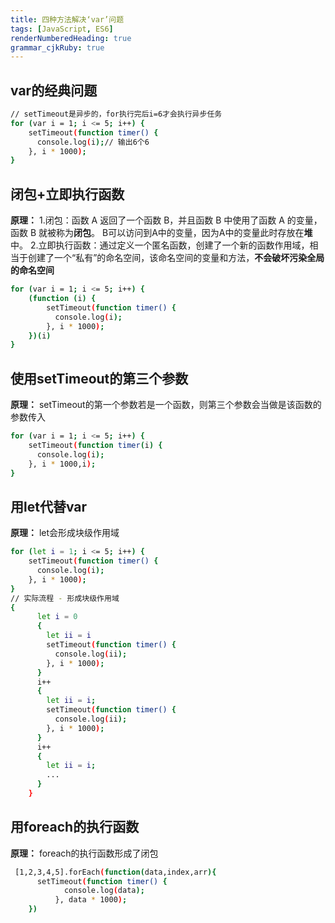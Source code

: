 ```yaml
---
title: 四种方法解决‘var’问题
tags: [JavaScript, ES6]
renderNumberedHeading: true
grammar_cjkRuby: true
---
```

## var的经典问题
```bash
// setTimeout是异步的，for执行完后i=6才会执行异步任务
for (var i = 1; i <= 5; i++) {
    setTimeout(function timer() {
      console.log(i);// 输出6个6
    }, i * 1000);
}
```
## 闭包+立即执行函数
**原理：**
1.闭包：函数 A 返回了一个函数 B，并且函数 B 中使用了函数 A 的变量，函数 B 就被称为**闭包**。
B可以访问到A中的变量，因为A中的变量此时存放在**堆**中。
2.立即执行函数：通过定义一个匿名函数，创建了一个新的函数作用域，相当于创建了一个“私有”的命名空间，该命名空间的变量和方法，**不会破坏污染全局的命名空间**
```bash
for (var i = 1; i <= 5; i++) {
    (function (i) {
        setTimeout(function timer() {
          console.log(i);
        }, i * 1000);
    })(i)
}
```

## 使用setTimeout的第三个参数
**原理：**
setTimeout的第一个参数若是一个函数，则第三个参数会当做是该函数的参数传入
```bash
for (var i = 1; i <= 5; i++) {
    setTimeout(function timer(i) {
      console.log(i);
    }, i * 1000,i);
}
```

## 用let代替var
**原理：**
let会形成块级作用域
```bash
for (let i = 1; i <= 5; i++) {
    setTimeout(function timer() {
      console.log(i);
    }, i * 1000);
}
// 实际流程 - 形成块级作用域
{
      let i = 0
      {
        let ii = i
        setTimeout(function timer() {
          console.log(ii);
        }, i * 1000);
      }
      i++
      {
        let ii = i;
        setTimeout(function timer() {
          console.log(ii);
        }, i * 1000);
      }
      i++
      {
        let ii = i;
        ...
      }
    }
```

## 用foreach的执行函数
**原理：**
foreach的执行函数形成了闭包
```bash
 [1,2,3,4,5].forEach(function(data,index,arr){
      setTimeout(function timer() {
            console.log(data);
          }, data * 1000);
    })
```